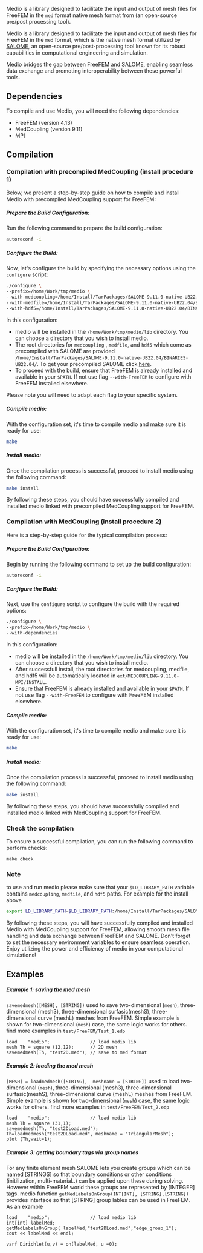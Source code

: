 Medio is a library designed to facilitate the input and output of mesh files for FreeFEM in the `med` format native mesh format from (an open-source pre/post processing tool).

Medio is a library designed to facilitate the input and output of mesh files for FreeFEM in the `med` format, which is the native mesh format utilized by [SALOME](https://www.salome-platform.org/), an open-source pre/post-processing tool known for its robust capabilities in computational engineering and simulation.

Medio bridges the gap between FreeFEM and SALOME, enabling seamless data exchange and promoting interoperability between these powerful tools.

## Dependencies ##
To compile and use Medio, you will need the following dependencies:
- FreeFEM (version 4.13)
- MedCoupling (version 9.11)
- MPI

## Compilation ##

### Compilation with precompiled MedCoupling (install procedure 1)

Below, we present a step-by-step guide on how to compile and install Medio with precompiled MedCoupling support for FreeFEM:

##### Prepare the Build Configuration: #####
Run the following command to prepare the build configuration:
```bash 
autoreconf -i
```
##### Configure the Build: #####
Now, let's configure the build by specifying the necessary options using the `configure` script:
```bash
./configure \
--prefix=/home/Work/tmp/medio \
--with-medcoupling=/home/Install/TarPackages/SALOME-9.11.0-native-UB22.04/BINARIES-UB22.04/MEDCOUPLING \
--with-medfile=/home/Install/TarPackages/SALOME-9.11.0-native-UB22.04/BINARIES-UB22.04/medfile         \
--with-hdf5=/home/Install/TarPackages/SALOME-9.11.0-native-UB22.04/BINARIES-UB22.04/hdf5
```

In this configuration:
-  medio will be installed in the  `/home/Work/tmp/medio/lib` directory. You can choose a directory that you wish to install medio.  
- The root directories for `medcoupling` , `medfile`, and `hdf5` which come as precompiled with SALOME are provided `/home/Install/TarPackages/SALOME-9.11.0-native-UB22.04/BINARIES-UB22.04/`.  To get your precompiled SALOME click [here](https://www.salome-platform.org/?page_id=2433).
- To proceed with the build, ensure that FreeFEM is already installed and available in your  `$PATH`. If not use flag `--with-FreeFEM` to configure with FreeFEM installed elsewhere.

Please note you will need to adapt each flag to your specific system. 

##### Compile medio: #####
With the configuration set, it's time to compile medio and make sure it is ready for use:
```bash
make
```

##### Install medio: #####
Once the compilation process is successful, proceed to install medio using the following command:
```bash
make install
```
By following these steps, you should have successfully compiled and installed medio linked with precompiled MedCoupling support for FreeFEM.

### Compilation with MedCoupling (install procedure 2)

Here is a step-by-step guide for the typical compilation process:

##### Prepare the Build Configuration: #####

Begin by running the following command to set up the build configuration:
```bash 
autoreconf -i
```

##### Configure the Build: #####
Next, use the `configure` script to configure the build with the required options:
```bash
./configure \
--prefix=/home/Work/tmp/medio \
--with-dependencies
```


In this configuration:

-  medio will be installed in the  `/home/Work/tmp/medio/lib` directory. You can choose a directory that you wish to install medio.  
- After successfull install, the root directories for medcoupling, medfile, and hdf5 will be automatically located in `ext/MEDCOUPLING-9.11.0-MPI/INSTALL`.
-  Ensure that FreeFEM is already installed and available in your `$PATH`. If not use flag `--with-FreeFEM` to configure with FreeFEM installed elsewhere. 

##### Compile medio: #####
With the configuration set, it's time to compile medio and make sure it is ready for use:
```bash
make
```

##### Install medio: #####
Once the compilation process is successful, proceed to install medio using the following command:
```bash
make install
```
By following these steps, you should have successfully compiled and installed medio linked with MedCoupling support for FreeFEM.


### Check the compilation ###
To ensure a successful compilation, you can run the following command to perform checks:
```
make check
```

### Note ###

to use and run medio please make sure that your `$LD_LIBRARY_PATH` variable contains  `medcoupling`, `medfile`, and `hdf5`  paths. For example for the install above 

```bash
export LD_LIBRARY_PATH=$LD_LIBRARY_PATH:/home/Install/TarPackages/SALOME-9.11.0-native-UB22.04/BINARIES-UB22.04/MEDCOUPLING/lib:/home/Install/TarPackages/SALOME-9.11.0-native-UB22.04/BINARIES-UB22.04/medfile/lib:/home/Install/TarPackages/SALOME-9.11.0-native-UB22.04/BINARIES-UB22.04/hdf5/lib
```
By following these steps, you will have successfully compiled and installed Medio with MedCoupling support for FreeFEM, allowing smooth mesh file handling and data exchange between FreeFEM and SALOME. Don't forget to set the necessary environment variables to ensure seamless operation. Enjoy utilizing the power and efficiency of medio in your computational simulations!

## Examples ##

##### Example 1: saving the med mesh #####

`savemedmesh([MESH], [STRING])` used to save two-dimensional (`mesh`), three-dimensional (mesh3), three-dimensional surfasic(meshS), three-dimensional curve (meshL) meshes from FreeFEM. Simple example is shown for two-dimensional (`mesh`) case, the same logic works for others. find more examples in `test/FreeFEM/Test_1.edp`

```
load    "medio";               // load medio lib
mesh Th = square (12,12);      // 2D mesh 
savemedmesh(Th, "test2D.med"); // save to med format 
```

##### Example 2: loading the med mesh #####

`[MESH] = loadmedmesh([STRING],  meshname = [STRING])` used to load two-dimensional (`mesh`), three-dimensional (mesh3), three-dimensional surfasic(meshS), three-dimensional curve (meshL) meshes from FreeFEM. Simple example is shown for two-dimensional (`mesh`) case, the same logic works for others. find more examples in `test/FreeFEM/Test_2.edp`

```
load    "medio";               // load medio lib
mesh Th = square (31,1);
savemedmesh(Th, "test2DLoad.med");
Th=loadmedmesh("test2DLoad.med", meshname = "TriangularMesh");
plot (Th,wait=1);
```

##### Example 3: getting boundary tags via group names #####

For any finite element mesh SALOME lets you create groups which can be named [STRINGS] so that boundary conditions or other conditions (initilization, multi-material..) can be applied upon these during solving. However within FreeFEM world these groups are represented by [INTEGER] tags. medio function `getMedLabelsOnGroup(INT[INT], [STRING],[STRING])` provides interface so that [STRING] group lables can be used in FreeFEM. As an example

```
load    "medio";               // load medio lib
int[int] labelMed;
getMedLabelsOnGroup( labelMed,"test2DLoad.med","edge_group_1");
cout << labelMed << endl;

varf Dirichlet(u,v) = on(labelMed, u =0);
```
